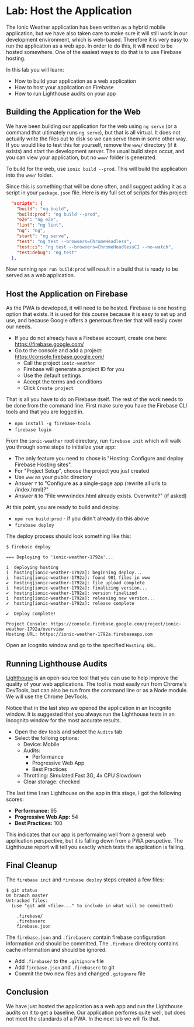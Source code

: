 # Lab: Host the Application

The Ionic Weather application has been written as a hybrid mobile application, but we have also taken care to make sure it will still work in our development environment, which is web-based. Therefore it is very easy to run the application as a web app. In order to do this, it will need to be hosted somewhere. One of the easiest ways to do that is to use Firebase hosting. 

In this lab you will learn: 

* How to build your application as a web application
* How to host your application on Firebase
* How to run Lighthouse audits on your app

## Building the Application for the Web

We have been building our application for the web using `ng serve` (or a command that ultimately runs `ng serve`), but that is all virtual. It does not actually write the files out to disk so we can serve them in some other way. If you would like to test this for yourself, remove the `www/` directory (if it exists) and start the development server. The usual build steps occur, and you can view your application, but no `www/` folder is generated.

To build for the web, use `ionic build --prod`. This will build the application into the `www/` folder.

Since this is something that will be done often, and I suggest adding it as a script in your `package.json` file. Here is my full set of scripts for this project:


```JSON
  "scripts": {
    "build": "ng build",
    "build:prod": "ng build --prod",
    "e2e": "ng e2e",
    "lint": "ng lint",
    "ng": "ng",
    "start": "ng serve",
    "test": "ng test --browsers=ChromeHeadless",
    "test:ci": "ng test --browsers=ChromeHeadlessCI --no-watch",
    "test:debug": "ng test"
  },
```

Now running `npm run build:prod` will result in a build that is ready to be served as a web application.

## Host the Application on Firebase

As the PWA is developed, it will need to be hosted. Firebase is one hosting option that exists. It is used for this course because it is easy to set up and use, and because Google offers a generous free tier that will easily cover our needs.

* If you do not already have a Firebase account, create one here: https://firebase.google.com/
* Go to the console and add a project: https://console.firebase.google.com/
   * Call the project `ionic-weather`
   * Firebase will generate a project ID for you
   * Use the default settings
   * Accept the terms and conditions
   * Click `Create project`

That is all you have to do on Firebase itself. The rest of the work needs to be done from the command line. First make sure you have the Firebase CLI tools and that you are logged in.

* `npm install -g firebase-tools`
* `firebase login`

From the `ionic-weather` root directory, run `firebase init` which will walk you through some steps to initialize your app:

* The only feature you need to chose is "Hosting: Configure and deploy Firebase Hosting sites".
* For "Project Setup", choose the project you just created
* Use `www` as your public directory
* Answer `Y` to "Configure as a single-page app (rewrite all urls to /index.html)?"
* Answer `N` to "File www/index.html already exists. Overwrite?" (if asked)

At this point, you are ready to build and deploy.

* `npm run build:prod` - if you didn't already do this above
* `firebase deploy`

The deploy process should look something like this:

```
$ firebase deploy

=== Deploying to 'ionic-weather-1792a'...

i  deploying hosting
i  hosting[ionic-weather-1792a]: beginning deploy...
i  hosting[ionic-weather-1792a]: found 901 files in www
✔  hosting[ionic-weather-1792a]: file upload complete
i  hosting[ionic-weather-1792a]: finalizing version...
✔  hosting[ionic-weather-1792a]: version finalized
i  hosting[ionic-weather-1792a]: releasing new version...
✔  hosting[ionic-weather-1792a]: release complete

✔  Deploy complete!

Project Console: https://console.firebase.google.com/project/ionic-weather-1792a/overview
Hosting URL: https://ionic-weather-1792a.firebaseapp.com
```

Open an Icognito window and go to the specified `Hosting URL`.

## Running Lighthouse Audits

<a href="https://developers.google.com/web/tools/lighthouse/" target="_blank">Lighthouse</a> is an open-source tool that you can use to help improve the quality of your web applications. The tool is most easily run from Chrome's DevTools, but can also be run from the command line or as a Node module. We will use the Chrome DevTools.

Notice that in the last step we opened the application in an Incognito window. It is suggested that you always run the Lighthouse tests in an Incognito window for the most accurate results.

* Open the dev tools and select the `Audits` tab
* Select the folloing options:
   * Device: Mobile
   * Audits:
      * Performance
      * Progressive Web App
      * Best Practices
   * Throttling: Simulated Fast 3G, 4x CPU Slowdown
   * Clear storage: checked

The last time I ran Lighthouse on the app in this stage, I got the following scores:

* **Performance:** 95
* **Progressive Web App:** 54
* **Best Practices:** 100

This indicates that our app is performaing well from a general web application perspective, but it is falling down from a PWA perspetive. The Lighthouse report will tell you exactly which tests the application is failing.

## Final Cleanup

The `firebase init` and `firebase deploy` steps created a few files:

```
$ git status
On branch master
Untracked files:
  (use "git add <file>..." to include in what will be committed)

	.firebase/
	.firebaserc
	firebase.json
```

The `firebase.json` and `.firebaserc` contain firebase configuration information and should be committed. The `.firebase` directory contains cache information and should be ignored.

* Add `.firebase/` to the `.gitignore` file
* Add `firebase.json` and `.firebaserc` to git
* Commit the two new files and changed `.gitignore` file

## Conclusion

We have just hosted the application as a web app and run the Lighthouse audits on it to get a baseline. Our application performs quite well, but does not meet the standards of a PWA. In the next lab we will fix that.
